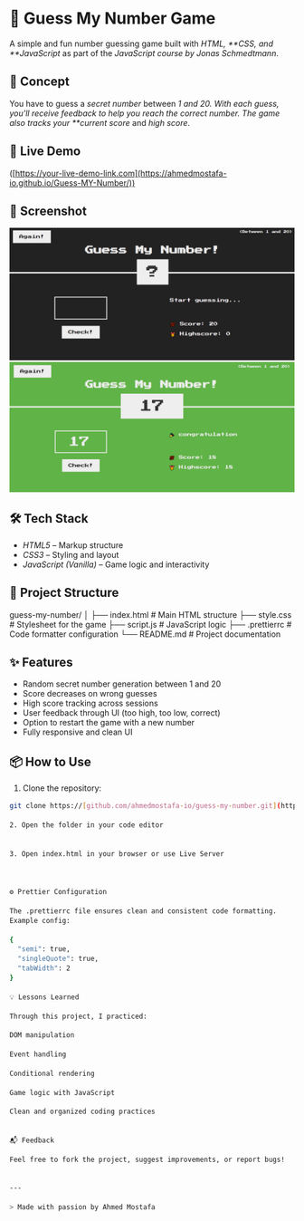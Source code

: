 # 🎯 Guess My Number Game

A simple and fun number guessing game built with _HTML, **CSS, and **JavaScript_ as part of the _JavaScript course by Jonas Schmedtmann_.

## 🧠 Concept

You have to guess a _secret number_ between _1 and 20. With each guess, you'll receive feedback to help you reach the correct number. The game also tracks your \*\*current score_ and _high score_.

## 🚀 Live Demo

([https://your-live-demo-link.com](https://ahmedmostafa-io.github.io/Guess-MY-Number/))

## 📸 Screenshot

![Guess My Number Game Screenshot](./Images/Screenshot%202025-04-20%20223316.png)  
![Guess My Number Game Screenshot](./Images/Screenshot%202025-04-20%20223418.png)

## 🛠 Tech Stack

- _HTML5_ – Markup structure
- _CSS3_ – Styling and layout
- _JavaScript (Vanilla)_ – Game logic and interactivity

## 📁 Project Structure

guess-my-number/ │ ├── index.html # Main HTML structure ├── style.css # Stylesheet for the game ├── script.js # JavaScript logic ├── .prettierrc # Code formatter configuration └── README.md # Project documentation

## ✨ Features

- Random secret number generation between 1 and 20
- Score decreases on wrong guesses
- High score tracking across sessions
- User feedback through UI (too high, too low, correct)
- Option to restart the game with a new number
- Fully responsive and clean UI

## 📦 How to Use

1. Clone the repository:

```bash
git clone https://[github.com/ahmedmostafa-io/guess-my-number.git](https://github.com/ahmedmostafa-io/Guess-MY-Number)

2. Open the folder in your code editor


3. Open index.html in your browser or use Live Server



⚙ Prettier Configuration

The .prettierrc file ensures clean and consistent code formatting.
Example config:

{
  "semi": true,
  "singleQuote": true,
  "tabWidth": 2
}

💡 Lessons Learned

Through this project, I practiced:

DOM manipulation

Event handling

Conditional rendering

Game logic with JavaScript

Clean and organized coding practices


📬 Feedback

Feel free to fork the project, suggest improvements, or report bugs!


---

> Made with passion by Ahmed Mostafa
```
